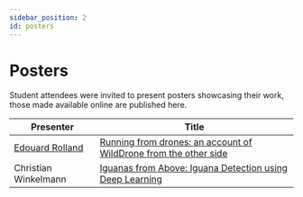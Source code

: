 ```yaml
---
sidebar_position: 2
id: posters
---
```


# Posters

Student attendees were invited to present posters showcasing their work, those made available online are published here.

| Presenter  | Title |
| --- | --- |
| [Edouard Rolland](https://www.linkedin.com/in/edouardrolland/) | [Running from drones: an account of WildDrone from the other side](https://doi.org/10.6084/m9.figshare.30196393.v3) |
| Christian Winkelmann | [Iguanas from Above: Iguana Detection using Deep Learning](https://doi.org/10.6084/m9.figshare.30148708.v1) |